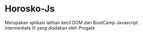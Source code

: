 # Horosko-Js
Merupakan aplikasi latihan kecil DOM dari BootCamp Javascript intermediate III yang diadakan oleh Progate
